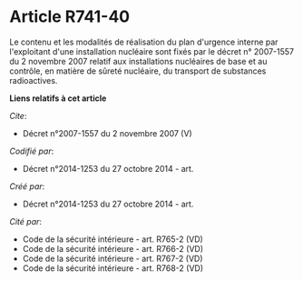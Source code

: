 # Article R741-40

Le contenu et les modalités de réalisation du plan d'urgence interne par l'exploitant d'une installation nucléaire sont fixés
par le décret n° 2007-1557 du 2 novembre 2007 relatif aux installations nucléaires de base et au contrôle, en matière de
sûreté nucléaire, du transport de substances radioactives.

**Liens relatifs à cet article**

_Cite_:

  - Décret n°2007-1557 du 2 novembre 2007 (V)

_Codifié par_:

  - Décret n°2014-1253 du 27 octobre 2014 - art.

_Créé par_:

  - Décret n°2014-1253 du 27 octobre 2014 - art.

_Cité par_:

  - Code de la sécurité intérieure - art. R765-2 (VD)
  - Code de la sécurité intérieure - art. R766-2 (VD)
  - Code de la sécurité intérieure - art. R767-2 (VD)
  - Code de la sécurité intérieure - art. R768-2 (VD)
